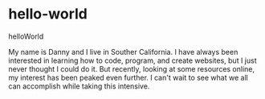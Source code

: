 # hello-world
helloWorld

My name is Danny and I live in Souther California. I have always been interested in learning how to code, program, and create websites, but I just never thought I could do it. But recently, looking at some resources online, my interest has been peaked even further. I can't wait to see what we all can accomplish while taking this intensive.
